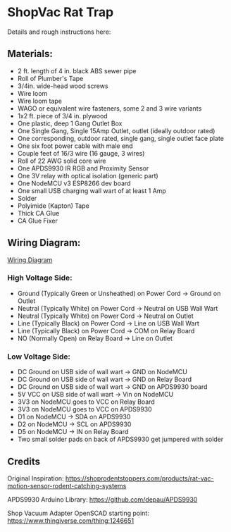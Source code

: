 ShopVac Rat Trap
================

Details and rough instructions here:

<link here>

Materials:
----------

* 2 ft. length of 4 in. black ABS sewer pipe
* Roll of Plumber's Tape
* 3/4in. wide-head wood screws
* Wire loom
* Wire loom tape
* WAGO or equivalent wire fasteners, some 2 and 3 wire variants
* 1x2 ft. piece of 3/4 in. plywood
* One plastic, deep 1 Gang Outlet Box
* One Single Gang, Single 15Amp Outlet, outlet (ideally outdoor rated)
* One corresponding, outdoor rated, single gang, single outlet face plate
* One six foot power cable with male end
* Couple feet of 16/3 wire (16 gauge, 3 wires)
* Roll of 22 AWG solid core wire
* One APDS9930 IR RGB and Proximity Sensor
* One 3V relay with optical isolation (generic part)
* One NodeMCU v3 ESP8266 dev board
* One small USB charging wall wart of at least 1 Amp
* Solder
* Polyimide (Kapton) Tape
* Thick CA Glue
* CA Glue Fixer

Wiring Diagram:
---------------
[Wiring Diagram](https://github.com/shellster/ShopVacRatTrap/raw/refs/heads/main/Pictures/RatTrapCircuitDiagram.png)

### High Voltage Side:

* Ground (Typically Green or Unsheathed) on Power Cord -> Ground on Outlet
* Neutral (Typically White) on Power Cord -> Neutral on USB Wall Wart
* Neutral (Typically White) on Power Cord -> Neutral on Outlet
* Line (Typically Black) on Power Cord -> Line on USB Wall Wart
* Line (Typically Black) on Power Cord -> COM on Relay Board
* NO (Normally Open) on Relay Board -> Line on Outlet

### Low Voltage Side:

* DC Ground on USB side of wall wart -> GND on NodeMCU
* DC Ground on USB side of wall wart -> GND on Relay Board
* DC Ground on USB side of wall wart -> GND on APDS9930 board
* 5V VCC on USB side of wall wart -> Vin on NodeMCU
* 3V3 on NodeMCU goes to VCC on Relay Board
* 3V3 on NodeMCU goes to VCC on APDS9930
* D1 on NodeMCU -> SDA on APDS9930
* D2 on NodeMCU -> SCL on APDS9930
* D5 on NodeMCU -> IN on Relay Board
* Two small solder pads on back of APDS9930 get jumpered with solder


Credits
-------

Original Inspiration: https://shoprodentstoppers.com/products/rat-vac-motion-sensor-rodent-catching-systems

APDS9930 Arduino Library: https://github.com/depau/APDS9930

Shop Vacuum Adapter OpenSCAD starting point: https://www.thingiverse.com/thing:1246651
